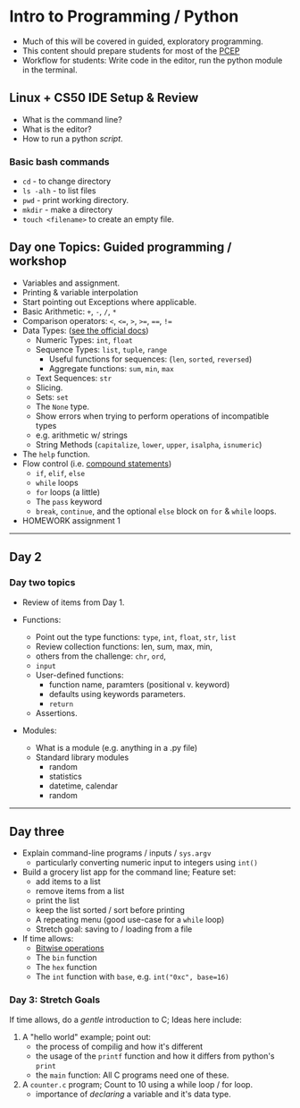 # Intro to Programming / Python

- Much of this will be covered in guided, exploratory programming.
- This content should prepare students for most of the [PCEP](https://pythoninstitute.org/certification/pcep-certification-entry-level/)
- Workflow for students:  Write code in the editor, run the python module in the terminal. 

## Linux + CS50 IDE Setup & Review

- What is the command line?
- What is the editor?
- How to run a python _script_.

### Basic bash commands

- `cd` -  to change directory
- `ls -alh` - to list files
- `pwd` - print working directory.
- `mkdir` - make a directory
- `touch <filename>` to create an empty file.

## Day one Topics: Guided programming / workshop

- Variables and assignment.
- Printing & variable interpolation
- Start pointing out Exceptions where applicable.
- Basic Arithmetic: `+`, `-`, `/`, `*`
- Comparison operators: `<`, `<=`, `>`, `>=`, `==`, `!=`
- Data Types: ([see the official docs](https://docs.python.org/3/library/stdtypes.html))
    - Numeric Types: `int`, `float`
    - Sequence Types: `list`, `tuple`, `range` 
        - Useful functions for sequences: (`len`, `sorted`, `reversed`)
        - Aggregate functions: `sum`, `min`, `max`
    - Text Sequences: `str`
    - Slicing.
    - Sets: `set`
    - The `None` type.
    - Show errors when trying to perform operations of incompatible types
    - e.g. arithmetic w/ strings
    - String Methods (`capitalize`, `lower`, `upper`, `isalpha`, `isnumeric`)
- The `help` function.
- Flow control (i.e. [compound statements](https://docs.python.org/3/reference/compound_stmts.html#))
    - `if`, `elif`, `else`
    - `while` loops
    - `for` loops (a little)
    - The `pass` keyword
    - `break`, `continue`, and the optional `else` block on `for` & `while` loops.
- HOMEWORK assignment 1

----

## Day 2

### Day two topics

- Review of items from Day 1.
- Functions:
    - Point out the type functions: `type`, `int`, `float`, `str`, `list`
    - Review collection functions: len, sum, max, min,
    - others from the challenge: `chr`, `ord`,
    - `input`
    - User-defined functions:
        - function name, paramters (positional v. keyword)
        - defaults using keywords parameters.
        - `return`
    - Assertions.

- Modules: 
    - What is a module (e.g. anything in a .py file)
    - Standard library modules
        - random
        - statistics
        - datetime, calendar
        - random

----

## Day three

- Explain command-line programs / inputs / `sys.argv`
    - particularly converting numeric input to integers using `int()`
- Build a grocery list app for the command line; Feature set:
    - add items to a list
    - remove items from a list
    - print the list
    - keep the list sorted / sort before printing
    - A repeating menu (good use-case for a `while` loop)
    - Stretch goal: saving to / loading from a file
- If time allows:
    - [Bitwise operations](https://docs.python.org/3/library/stdtypes.html#bitwise-operations-on-integer-types)
    - The `bin` function
    - The `hex` function
    - The `int` function with `base`, e.g. `int("0xc", base=16)`


### Day 3: Stretch Goals

If time allows, do a *gentle* introduction to C; Ideas here include:

1. A "hello world" example; point out:
    - the process of compilig and how it's different
    - the usage of the `printf` function and how it differs from python's `print`
    - the `main` function: All C programs need one of these.
2. A `counter.c` program; Count to 10 using a while loop / for loop.
    - importance of _declaring_ a variable and it's data type.

